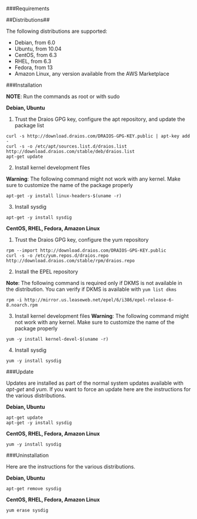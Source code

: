 ###Requirements

##Distributions##

The following distributions are supported:

* Debian, from 6.0
* Ubuntu, from 10.04
* CentOS, from 6.3
* RHEL, from 6.3
* Fedora, from 13
* Amazon Linux, any version available from the AWS Marketplace

###Installation

**NOTE**: Run the commands as root or with sudo

**Debian, Ubuntu**

1) Trust the Draios GPG key, configure the apt repository, and update the package list
```
curl -s http://download.draios.com/DRAIOS-GPG-KEY.public | apt-key add -  
curl -s -o /etc/apt/sources.list.d/draios.list http://download.draios.com/stable/deb/draios.list  
apt-get update
```
2) Install kernel development files

**Warning**: The following command might not work with any kernel. Make sure to customize the name of the package properly
``` 
apt-get -y install linux-headers-$(uname -r)
``` 

3) Install sysdig
``` 
apt-get -y install sysdig
``` 

**CentOS, RHEL, Fedora, Amazon Linux**

1) Trust the Draios GPG key, configure the yum repository
```
rpm --import http://download.draios.com/DRAIOS-GPG-KEY.public  
curl -s -o /etc/yum.repos.d/draios.repo http://download.draios.com/stable/rpm/draios.repo
```

2) Install the EPEL repository

**Note**: The following command is required only if DKMS is not available in the distribution. You can verify if DKMS is available with `yum list dkms`

```
rpm -i http://mirror.us.leaseweb.net/epel/6/i386/epel-release-6-8.noarch.rpm
```

3) Install kernel development files
**Warning**: The following command might not work with any kernel. Make sure to customize the name of the package properly
```
yum -y install kernel-devel-$(uname -r)
```

4) Install sysdig
``` 
yum -y install sysdig
``` 

###Update

Updates are installed as part of the normal system updates available with _apt-get_ and _yum_. If you want to force an update here are the instructions for the various distributions.

**Debian, Ubuntu**
```
apt-get update  
apt-get -y install sysdig
```

**CentOS, RHEL, Fedora, Amazon Linux**
```
yum -y install sysdig
```

###Uninstallation

Here are the instructions for the various distributions.

**Debian, Ubuntu**
```
apt-get remove sysdig
```

**CentOS, RHEL, Fedora, Amazon Linux**
```
yum erase sysdig
```
